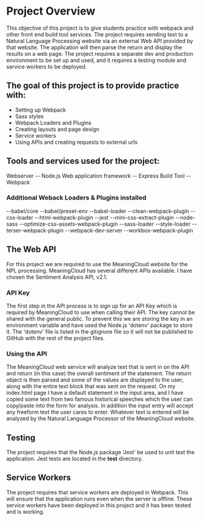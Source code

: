 # Project Overview
This objective of this project is to give students practice with webpack and other front end build tool services.  The project requires sending text to a Natural Language Processing website via an external Web API provided by that website.  The application will then parse the return and display the results on a web page.  The project requires a separate dev and production environment to be set up and used, and it requires a testing module and service workers to be deployed.

## The goal of this project is to provide practice with:
- Setting up Webpack
- Sass styles
- Webpack Loaders and Plugins
- Creating layouts and page design
- Service workers
- Using APIs and creating requests to external urls

## Tools and services used for the project:
Webserver -- Node.js
Web application framework -- Express
Build Tool -- Webpack 

### Additional Weback Loaders & Plugins installed
--babel/core
--babel/preset-env
--babel-loader
--clean-webpack-plugin
--css-loader
--html-webpack-plugin
--jest
--mini-css-extract-plugin
--node-sass
--optimize-css-assets-webpack-plugin
--sass-loader
--style-loader
--terser-webpack-plugin
--webpack-dev-server
--workbox-webpack-plugin

## The Web API
For this project we are required to use the MeaningCloud website for the NPL processing.  MeaningCloud has several different APIs available.  I have chosen the Sentiment Analysis API, v2.1.

### API Key
The first step in the API process is to sign up for an API Key which is required by MeaningCloud to use when calling their API.  The key cannot be shared with the general public.  To prevent this we are storing the key in an environment variable and have used the Node.js 'dotenv' package to store it.  The 'dotenv' file is listed in the gitignore file so it will not be published to GitHub with the rest of the project files.

### Using the API
The MeaningCloud web service will analyze text that is sent in on the API and return (in this case) the overall sentiment of the statement.  The return object is then parsed and some of the values are displayed to the user, along with the entire text block that was sent on the request.  On my index.html page I have a default statement in the input area, and I have copied some text from two famous historical speeches which the user can copy/paste into the form for analysis.  In addition the input entry will accept any freeform text the user cares to enter.  Whatever text is entered will be analyzed by the Natural Language Processor of the MeaningCloud website.

## Testing
The project requires that the Node.js package 'Jest' be used to unit test the application.  Jest tests are located in the __test__ directory.

## Service Workers
The project requires that service workers are deployed in Webpack.  This will ensure that the application runs even when the server is offline.  These service workers have been deployed in this project and it has been tested and is working.

